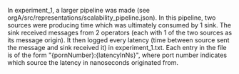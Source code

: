 In experiment_1, a larger pipeline was made (see orgA/src/representations/scalability_pipeline.json). In this pipeline, two sources were producing time which was ultimately consumed by 1 sink. The sink received messages from 2 operators (each with 1 of the two sources as its message origin). It then logged every latency (time between source sent the message and sink received it) in experiment_1.txt. Each entry in the file is of the form "{pornNumber}:{latencyInNs}", where port number indicates which source the latency in nanoseconds originated from.